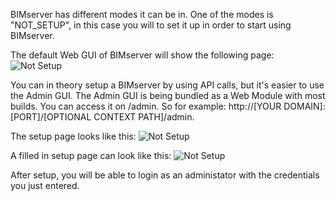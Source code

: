 BIMserver has different modes it can be in. One of the modes is "NOT_SETUP", in this case you will to set it up in order to start using BIMserver.

The default Web GUI of BIMserver will show the following page:
![Not Setup](https://github.com/opensourceBIM/BIMserver/raw/master/Documentation/img/notsetup.png)

You can in theory setup a BIMserver by using API calls, but it's easier to use the Admin GUI. The Admin GUI is being bundled as a Web Module with most builds. You can access it on /admin. So for example: http://[YOUR DOMAIN]:[PORT]/[OPTIONAL CONTEXT PATH]/admin.

The setup page looks like this:
![Not Setup](https://github.com/opensourceBIM/BIMserver/raw/master/Documentation/img/setup.png)

A filled in setup page can look like this:
![Not Setup](https://github.com/opensourceBIM/BIMserver/raw/master/Documentation/img/setupready.png)

After setup, you will be able to login as an administator with the credentials you just entered.